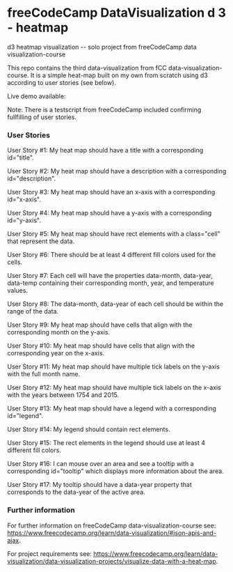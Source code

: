# freeCodeCamp DataVisualization d 3 - heatmap
d3 heatmap visualization -- solo project from freeCodeCamp data visualization-course

This repo contains the third data-visualization from fCC data-visualization-course.
It is a simple heat-map built on my own from scratch using d3 according to user stories (see below). 

Live demo available: 


Note: There is a testscript from freeCodeCamp included confirming fullfilling of user stories.

### User Stories
User Story #1: My heat map should have a title with a corresponding id="title".

User Story #2: My heat map should have a description with a corresponding id="description".

User Story #3: My heat map should have an x-axis with a corresponding id="x-axis".

User Story #4: My heat map should have a y-axis with a corresponding id="y-axis".

User Story #5: My heat map should have rect elements with a class="cell" that represent the data.

User Story #6: There should be at least 4 different fill colors used for the cells.

User Story #7: Each cell will have the properties data-month, data-year, data-temp containing their corresponding month, year, and temperature values.

User Story #8: The data-month, data-year of each cell should be within the range of the data.

User Story #9: My heat map should have cells that align with the corresponding month on the y-axis.

User Story #10: My heat map should have cells that align with the corresponding year on the x-axis.

User Story #11: My heat map should have multiple tick labels on the y-axis with the full month name.

User Story #12: My heat map should have multiple tick labels on the x-axis with the years between 1754 and 2015.

User Story #13: My heat map should have a legend with a corresponding id="legend".

User Story #14: My legend should contain rect elements.

User Story #15: The rect elements in the legend should use at least 4 different fill colors.

User Story #16: I can mouse over an area and see a tooltip with a corresponding id="tooltip" which displays more information about the area.

User Story #17: My tooltip should have a data-year property that corresponds to the data-year of the active area.

### Further information

For further information on freeCodeCamp data-visualization-course see: https://www.freecodecamp.org/learn/data-visualization/#json-apis-and-ajax.

For project requirements see: https://www.freecodecamp.org/learn/data-visualization/data-visualization-projects/visualize-data-with-a-heat-map.